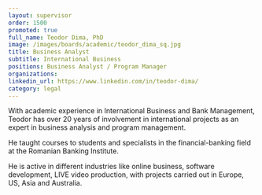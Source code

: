 ```yaml
---
layout: supervisor
order: 1500
promoted: true
full_name: Teodor Dima, PhD
image: /images/boards/academic/teodor_dima_sq.jpg
title: Business Analyst
subtitle: International Business
positions: Business Analyst / Program Manager
organizations: 
linkedin_url: https://www.linkedin.com/in/teodor-dima/
category: legal
---
```

With academic experience in International Business and Bank Management, Teodor has over 20 years of involvement in international projects as an expert in business analysis and program management.  

He taught courses to students and specialists in the financial-banking field at the Romanian Banking Institute.

He is active in different industries like online business, software development, LIVE video production, with projects carried out in Europe, US, Asia and Australia.  
